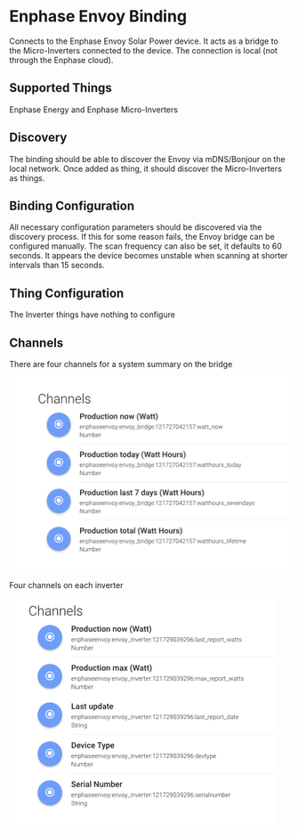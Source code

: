 # Enphase Envoy Binding

Connects to the Enphase Envoy Solar Power device. It acts as a bridge to the Micro-Inverters connected to the device. The connection is local (not through the Enphase cloud).

## Supported Things

Enphase Energy and Enphase Micro-Inverters

## Discovery

The binding should be able to discover the Envoy via mDNS/Bonjour on the local network. Once added as thing, it should discover the Micro-Inverters as things.

## Binding Configuration

All necessary configuration parameters should be discovered via the discovery process. If this for some reason fails, the Envoy bridge can be configured manually. The scan frequency can also be set, it defaults to 60 seconds. It appears the device becomes unstable when scanning at shorter intervals than 15 seconds.

## Thing Configuration

The Inverter things have nothing to configure

## Channels

There are four channels for a system summary on the bridge

![Alt Eagle 200 bridge channels](web/bridge_channels.png?raw=true "Eagle 200 bridge channels")

Four channels on each inverter

![Alt Eagle 200 inverter channels](web/inverter_channels.png?raw=true "Eagle 200 inverter channels")

